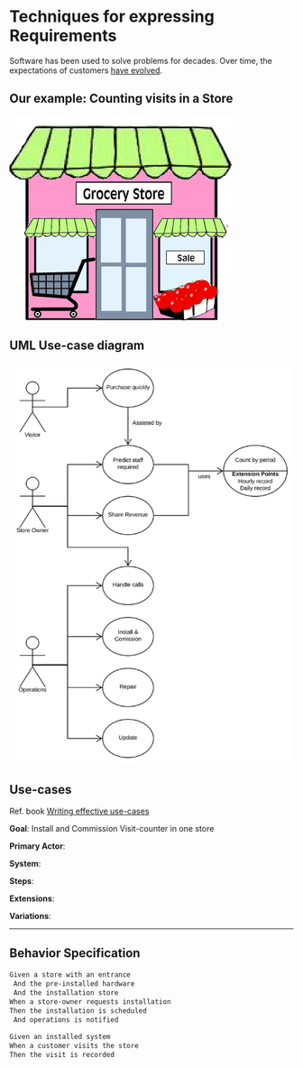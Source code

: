# Techniques for expressing Requirements

Software has been used to solve problems for decades.
Over time, the expectations of customers [have evolved](modeling-needs-evolution-decades.md).


## Our example: Counting visits in a Store

![store](images/store.png "store")

## UML Use-case diagram

![usecasediag](images/counting-use-case-diag.svg "use case diagram")

## Use-cases

Ref. book [Writing effective use-cases](https://www.academia.edu/22312187/Writing_Effective_Use_Cases_Writing_Effective_Use_Cases)

**Goal**: Install and Commission Visit-counter in one store

**Primary Actor**:

**System**:

**Steps**:

**Extensions**:

**Variations**:

---

## Behavior Specification

```BDD
Given a store with an entrance
 And the pre-installed hardware
 And the installation store
When a store-owner requests installation
Then the installation is scheduled
 And operations is notified
```

```BDD
Given an installed system
When a customer visits the store
Then the visit is recorded
```

